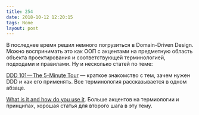 ```yaml
---
title: 254
date: 2018-10-12 12:20:15
tags: None
layout: post
---
```


В последнее время решил немного погрузиться в Domain-Driven Design. Можно воспринимать это как ООП с акцентами на предметную область объекта проектирования и соответствующей терминологией, подходами и правилами. Ну и несколько статей по теме:

[DDD 101 — The 5-Minute Tour](https://medium.com/the-coding-matrix/ddd-101-the-5-minute-tour-7a3037cf53b8) — краткое знакомство с тем, зачем нужен DDD и как его применять. Все терминология рассказывается в одном абзаце.

[What is it and how do you use it](https://airbrake.io/blog/software-design/domain-driven-design). Больше акцентов на термиологии и принципах, хорошая статья для второго шага в эту тему.
